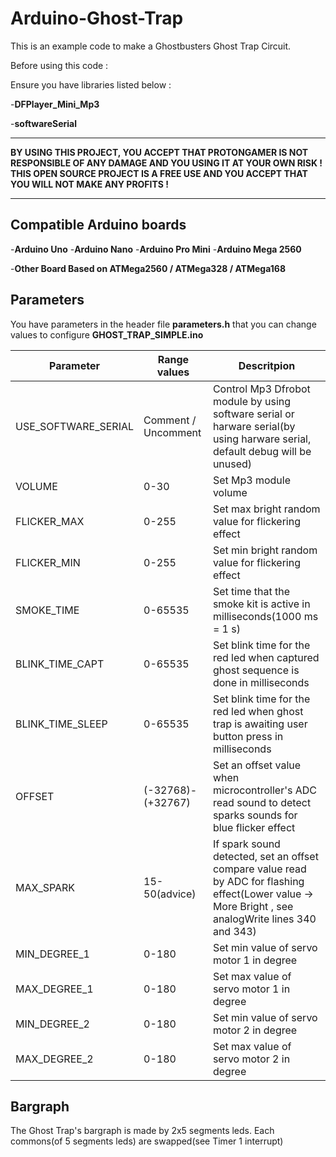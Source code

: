 # Arduino-Ghost-Trap

This is an example code to make a Ghostbusters Ghost Trap Circuit.


Before using this code :

Ensure you have libraries listed below :

-__DFPlayer_Mini_Mp3__

-__softwareSerial__


______________________________________________________________________

__BY USING THIS PROJECT, YOU ACCEPT THAT PROTONGAMER IS NOT RESPONSIBLE OF ANY DAMAGE AND YOU
USING IT AT YOUR OWN RISK ! THIS OPEN SOURCE PROJECT IS A FREE USE AND YOU ACCEPT THAT YOU WILL NOT 
MAKE ANY PROFITS !__

______________________________________________________________________


## Compatible Arduino boards


-__Arduino Uno__
-__Arduino Nano__
-__Arduino Pro Mini__
-__Arduino Mega 2560__

-__Other Board Based on ATMega2560 / ATMega328 / ATMega168__

## Parameters

You have parameters in the header file __parameters.h__ that you can change values to configure __GHOST_TRAP_SIMPLE.ino__

| Parameter | Range values | Descritpion |
| --------- | ------------ | ----------- |
| USE_SOFTWARE_SERIAL | Comment / Uncomment | Control Mp3 Dfrobot module by using software serial or harware serial(by using harware serial, default debug will be unused) |
| VOLUME | 0-30 | Set Mp3 module volume |
| FLICKER_MAX | 0-255 | Set max bright random value for flickering effect |
| FLICKER_MIN | 0-255 | Set min bright random value for flickering effect |
| SMOKE_TIME | 0-65535 | Set time that the smoke kit is active in milliseconds(1000 ms = 1 s) |
| BLINK_TIME_CAPT | 0-65535 | Set blink time for the red led when captured ghost sequence is done in milliseconds |
| BLINK_TIME_SLEEP | 0-65535 | Set blink time for the red led when ghost trap is awaiting user button press in milliseconds |
| OFFSET | (-32768)-(+32767) | Set an offset value when microcontroller's ADC read sound to detect sparks sounds for blue flicker effect |
| MAX_SPARK | 15-50(advice) | If spark sound detected, set an offset compare value read by ADC for flashing effect(Lower value -> More Bright , see analogWrite lines 340 and 343) |
| MIN_DEGREE_1 | 0-180 | Set min value of servo motor 1 in degree |
| MAX_DEGREE_1 | 0-180 | Set max value of servo motor 1 in degree |
| MIN_DEGREE_2 | 0-180 | Set min value of servo motor 2 in degree |
| MAX_DEGREE_2 | 0-180 | Set max value of servo motor 2 in degree |

## Bargraph

The Ghost Trap's bargraph is made by 2x5 segments leds. Each commons(of 5 segments leds) are swapped(see Timer 1 interrupt)
